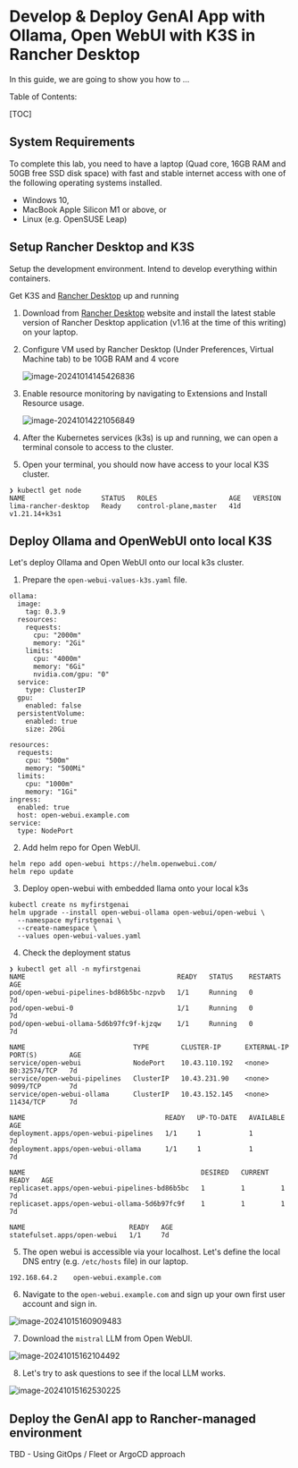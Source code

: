 # Develop & Deploy GenAI App with Ollama, Open WebUI with K3S in Rancher Desktop

In this guide, we are going to show you how to ...



Table of Contents:

[TOC]

## System Requirements

To complete this lab, you need to have a laptop (Quad core, 16GB RAM and 50GB free SSD disk space) with fast and stable internet access with one of the following operating systems installed.

* Windows 10, 
* MacBook Apple Silicon M1 or above, or 
* Linux (e.g. OpenSUSE Leap)



## Setup Rancher Desktop and K3S

Setup the development environment. Intend to develop everything within containers.



Get K3S and [Rancher Desktop](https://rancherdesktop.io/) up and running

1. Download from [Rancher Desktop](https://rancherdesktop.io/) website and install the latest stable version of Rancher Desktop application (v1.16 at the time of this writing) on your laptop.

2. Configure VM used by Rancher Desktop (Under Preferences, Virtual Machine tab) to be 10GB RAM and 4 vcore

   ![image-20241014145426836](assets/01-rancher-desktop-preference.png)

3. Enable resource monitoring  by navigating to Extensions and Install Resource usage.

   ![image-20241014221056849](assets/02-rancher-desktop-resource-usage.png)

   

4. After the Kubernetes services (k3s) is up and running, we can open a terminal console to access to the cluster.

5. Open your terminal, you should now have access to your local K3S cluster.

```
❯ kubectl get node
NAME                   STATUS   ROLES                  AGE   VERSION
lima-rancher-desktop   Ready    control-plane,master   41d   v1.21.14+k3s1
```





## Deploy Ollama and OpenWebUI onto local K3S

Let's deploy Ollama and Open WebUI onto our local k3s cluster.



1. Prepare the `open-webui-values-k3s.yaml` file.

```
ollama:
  image:
    tag: 0.3.9
  resources:
    requests:
      cpu: "2000m"
      memory: "2Gi"
    limits:
      cpu: "4000m"
      memory: "6Gi"
      nvidia.com/gpu: "0"
  service:
    type: ClusterIP
  gpu:
    enabled: false
  persistentVolume:
    enabled: true
    size: 20Gi

resources:
  requests:
    cpu: "500m"
    memory: "500Mi"
  limits:
    cpu: "1000m"
    memory: "1Gi"
ingress:
  enabled: true
  host: open-webui.example.com
service:
  type: NodePort
```



2. Add helm repo for Open WebUI.

```
helm repo add open-webui https://helm.openwebui.com/
helm repo update
```



3. Deploy open-webui with embedded llama onto your local k3s

```
kubectl create ns myfirstgenai
helm upgrade --install open-webui-ollama open-webui/open-webui \
  --namespace myfirstgenai \
  --create-namespace \
  --values open-webui-values.yaml
```



4. Check the deployment status

```
❯ kubectl get all -n myfirstgenai
NAME                                      READY   STATUS    RESTARTS   AGE
pod/open-webui-pipelines-bd86b5bc-nzpvb   1/1     Running   0          7d
pod/open-webui-0                          1/1     Running   0          7d
pod/open-webui-ollama-5d6b97fc9f-kjzqw    1/1     Running   0          7d

NAME                           TYPE        CLUSTER-IP      EXTERNAL-IP   PORT(S)        AGE
service/open-webui             NodePort    10.43.110.192   <none>        80:32574/TCP   7d
service/open-webui-pipelines   ClusterIP   10.43.231.90    <none>        9099/TCP       7d
service/open-webui-ollama      ClusterIP   10.43.152.145   <none>        11434/TCP      7d

NAME                                   READY   UP-TO-DATE   AVAILABLE   AGE
deployment.apps/open-webui-pipelines   1/1     1            1           7d
deployment.apps/open-webui-ollama      1/1     1            1           7d

NAME                                            DESIRED   CURRENT   READY   AGE
replicaset.apps/open-webui-pipelines-bd86b5bc   1         1         1       7d
replicaset.apps/open-webui-ollama-5d6b97fc9f    1         1         1       7d

NAME                          READY   AGE
statefulset.apps/open-webui   1/1     7d
```



5. The open webui is accessible via your localhost. Let's define the local DNS entry (e.g. `/etc/hosts` file) in our laptop.

```
192.168.64.2 	open-webui.example.com
```



6. Navigate to the `open-webui.example.com` and sign up your own first user account and sign in.

![image-20241015160909483](assets/03-openwebui-1.png)



7. Download the `mistral` LLM from Open WebUI.

![image-20241015162104492](assets/03-openwebui-2.png)



8. Let's try to ask questions to see if the local LLM works.

![image-20241015162530225](assets/03-openwebui-3.png)



## Deploy the GenAI app to Rancher-managed environment

TBD - Using GitOps / Fleet or ArgoCD approach



